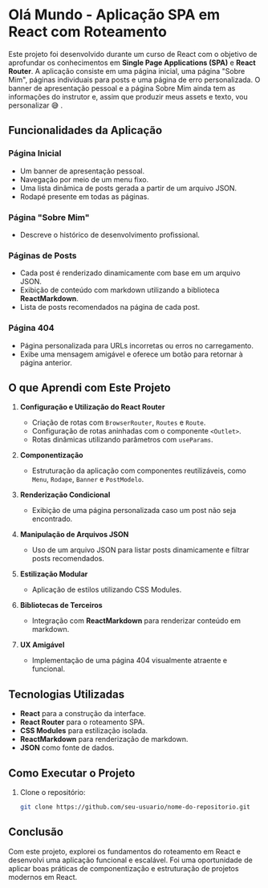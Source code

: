 # Olá Mundo - Aplicação SPA em React com Roteamento

Este projeto foi desenvolvido durante um curso de React com o objetivo de aprofundar os conhecimentos em **Single Page Applications (SPA)** e **React Router**. A aplicação consiste em uma página inicial, uma página "Sobre Mim", páginas individuais para posts e uma página de erro personalizada.
O banner de apresentação pessoal e a página Sobre Mim ainda tem as informações do instrutor e, assim que produzir meus assets e texto, vou personalizar 😅 .

## Funcionalidades da Aplicação

### Página Inicial

- Um banner de apresentação pessoal.
- Navegação por meio de um menu fixo.
- Uma lista dinâmica de posts gerada a partir de um arquivo JSON.
- Rodapé presente em todas as páginas.

### Página "Sobre Mim"

- Descreve o histórico de desenvolvimento profissional.

### Páginas de Posts

- Cada post é renderizado dinamicamente com base em um arquivo JSON.
- Exibição de conteúdo com markdown utilizando a biblioteca **ReactMarkdown**.
- Lista de posts recomendados na página de cada post.

### Página 404

- Página personalizada para URLs incorretas ou erros no carregamento.
- Exibe uma mensagem amigável e oferece um botão para retornar à página anterior.

## O que Aprendi com Este Projeto

1. **Configuração e Utilização do React Router**

   - Criação de rotas com `BrowserRouter`, `Routes` e `Route`.
   - Configuração de rotas aninhadas com o componente `<Outlet>`.
   - Rotas dinâmicas utilizando parâmetros com `useParams`.

2. **Componentização**

   - Estruturação da aplicação com componentes reutilizáveis, como `Menu`, `Rodape`, `Banner` e `PostModelo`.

3. **Renderização Condicional**

   - Exibição de uma página personalizada caso um post não seja encontrado.

4. **Manipulação de Arquivos JSON**

   - Uso de um arquivo JSON para listar posts dinamicamente e filtrar posts recomendados.

5. **Estilização Modular**

   - Aplicação de estilos utilizando CSS Modules.

6. **Bibliotecas de Terceiros**

   - Integração com **ReactMarkdown** para renderizar conteúdo em markdown.

7. **UX Amigável**
   - Implementação de uma página 404 visualmente atraente e funcional.

## Tecnologias Utilizadas

- **React** para a construção da interface.
- **React Router** para o roteamento SPA.
- **CSS Modules** para estilização isolada.
- **ReactMarkdown** para renderização de markdown.
- **JSON** como fonte de dados.

## Como Executar o Projeto

1. Clone o repositório:
   ```bash
   git clone https://github.com/seu-usuario/nome-do-repositorio.git
   ```

## Conclusão

Com este projeto, explorei os fundamentos do roteamento em React e desenvolvi uma aplicação funcional e escalável. Foi uma oportunidade de aplicar boas práticas de componentização e estruturação de projetos modernos em React.
